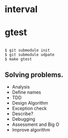 # interval

# gtest
<code>
$ git submodule init
$ git submodule udpate
$ make gtest
</code>

## Solving problems.
- Analysis
- Define names
- TDD
- Design Algorithm
- Exception check
- Describe?
- Debugging
- Assessment and Big O
- Improve algorithm
